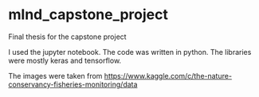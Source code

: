 # mlnd_capstone_project
Final thesis for the capstone project

I used the jupyter notebook. The code was written in python. The libraries were mostly keras and tensorflow.

The images were taken from https://www.kaggle.com/c/the-nature-conservancy-fisheries-monitoring/data

